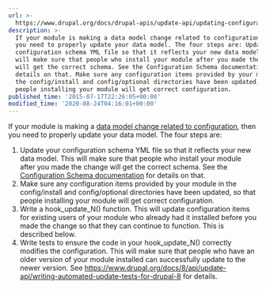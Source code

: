 ```yaml
---
url: >-
  https://www.drupal.org/docs/drupal-apis/update-api/updating-configuration-in-drupal-8
description: >-
  If your module is making a data model change related to configuration, then
  you need to properly update your data model. The four steps are: Update your
  configuration schema YML file so that it reflects your new data model. This
  will make sure that people who install your module after you made the change
  will get the correct schema. See the Configuration Schema documentation for
  details on that. Make sure any configuration items provided by your module in
  the config/install and config/optional directories have been updated, so that
  people installing your module will get correct configuration.
published_time: '2015-07-17T22:26:05+00:00'
modified_time: '2020-08-24T04:16:01+00:00'
---
```

If your module is making a [data model change related to configuration](https://www.drupal.org/node/2535316), then you need to properly update your data model. The four steps are:

1. Update your configuration schema YML file so that it reflects your new data model. This will make sure that people who install your module after you made the change will get the correct schema. See the [Configuration Schema documentation](https://www.drupal.org/node/1905070) for details on that.
2. Make sure any configuration items provided by your module in the config/install and config/optional directories have been updated, so that people installing your module will get correct configuration.
3. Write a hook\_update\_N() function. This will update configuration items for existing users of your module who already had it installed before you made the change so that they can continue to function. This is described below.
4. Write tests to ensure the code in your hook\_update\_N() correctly modifies the configuration. This will make sure that people who have an older version of your module installed can successfully update to the newer version. See <https://www.drupal.org/docs/8/api/update-api/writing-automated-update-tests-for-drupal-8> for details.